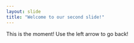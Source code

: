 ```yaml
---
layout: slide
title: "Welcome to our second slide!"
---
```

This is the moment!
Use the left arrow to go back!
